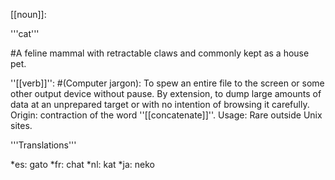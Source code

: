 [[noun]]:

'''cat'''

#A feline mammal with retractable claws and commonly kept as a house pet.

''[[verb]]'':
#(Computer jargon): To spew an entire file to the screen or some other output device without pause. By extension, to dump large amounts of data at an unprepared target or with no intention of browsing it carefully. Origin: contraction of the word ''[[concatenate]]''. Usage: Rare outside Unix sites. 

'''Translations'''

*es: gato
*fr: chat
*nl: kat
*ja: neko